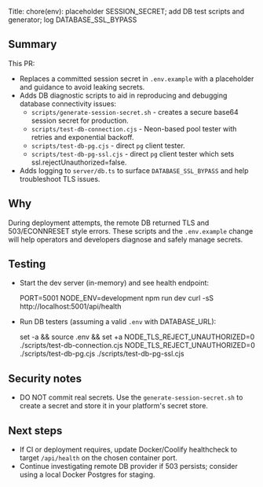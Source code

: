 Title: chore(env): placeholder SESSION_SECRET; add DB test scripts and generator; log DATABASE_SSL_BYPASS

Summary
-------
This PR:
- Replaces a committed session secret in `.env.example` with a placeholder and guidance to avoid leaking secrets.
- Adds DB diagnostic scripts to aid in reproducing and debugging database connectivity issues:
  - `scripts/generate-session-secret.sh` - creates a secure base64 session secret for production.
  - `scripts/test-db-connection.cjs` - Neon-based pool tester with retries and exponential backoff.
  - `scripts/test-db-pg.cjs` - direct `pg` client tester.
  - `scripts/test-db-pg-ssl.cjs` - direct `pg` client tester which sets ssl.rejectUnauthorized=false.
- Adds logging to `server/db.ts` to surface `DATABASE_SSL_BYPASS` and help troubleshoot TLS issues.

Why
---
During deployment attempts, the remote DB returned TLS and 503/ECONNRESET style errors. These scripts and the `.env.example` change will help operators and developers diagnose and safely manage secrets.

Testing
-------
- Start the dev server (in-memory) and see health endpoint:

  PORT=5001 NODE_ENV=development npm run dev
  curl -sS http://localhost:5001/api/health

- Run DB testers (assuming a valid `.env` with DATABASE_URL):

  set -a && source .env && set +a
  NODE_TLS_REJECT_UNAUTHORIZED=0 ./scripts/test-db-connection.cjs
  NODE_TLS_REJECT_UNAUTHORIZED=0 ./scripts/test-db-pg.cjs
  ./scripts/test-db-pg-ssl.cjs

Security notes
--------------
- DO NOT commit real secrets. Use the `generate-session-secret.sh` to create a secret and store it in your platform's secret store.

Next steps
----------
- If CI or deployment requires, update Docker/Coolify healthcheck to target `/api/health` on the chosen container port.
- Continue investigating remote DB provider if 503 persists; consider using a local Docker Postgres for staging.

